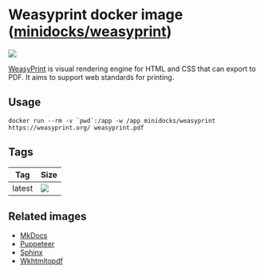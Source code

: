 Weasyprint docker image ([minidocks/weasyprint](https://hub.docker.com/r/minidocks/weasyprint))
===============================================================================================

![](https://weasyprint.readthedocs.io/en/stable/_static/logo.png)

[WeasyPrint](https://weasyprint.org/) is visual rendering engine for HTML and
CSS that can export to PDF. It aims to support web standards for printing.

Usage
-----

```shell
docker run --rm -v `pwd`:/app -w /app minidocks/weasyprint https://weasyprint.org/ weasyprint.pdf
```

Tags
----

| Tag    | Size                                                                                                               |
|--------|--------------------------------------------------------------------------------------------------------------------|
| latest | ![](https://img.shields.io/docker/image-size/minidocks/weasyprint/latest?style=flat-square&logo=docker&label=size) |

Related images
--------------

-   [MkDocs](https://github.com/minidocks/mkdocs)
-   [Puppeteer](https://github.com/minidocks/puppeteer)
-   [Sphinx](https://github.com/minidocks/sphinx-doc)
-   [Wkhtmltopdf](https://github.com/minidocks/wkhtmltopdf)
